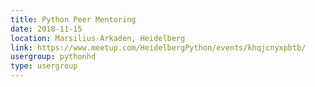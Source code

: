 ```yaml
---
title: Python Peer Mentoring
date: 2018-11-15
location: Marsilius-Arkaden, Heidelberg
link: https://www.meetup.com/HeidelbergPython/events/khqjcnyxpbtb/
usergroup: pythonhd
type: usergroup
---
```

